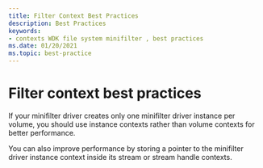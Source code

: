```yaml
---
title: Filter Context Best Practices
description: Best Practices
keywords:
- contexts WDK file system minifilter , best practices
ms.date: 01/20/2021
ms.topic: best-practice
---
```


# Filter context best practices

If your minifilter driver creates only one minifilter driver instance per volume, you should use instance contexts rather than volume contexts for better performance.

You can also improve performance by storing a pointer to the minifilter driver instance context inside its stream or stream handle contexts.
